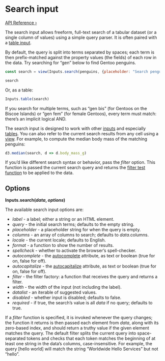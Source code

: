 # Search input

[API Reference ›](https://github.com/observablehq/inputs/blob/main/README.md#search)

The search input allows freeform, full-text search of a tabular dataset (or a single column of values) using a simple query parser. It is often paired with a [table input](./table). 

By default, the query is split into terms separated by spaces; each term is then prefix-matched against the property values (the fields) of each row in the data. Try searching for “gen” below to find Gentoo penguins.

```js echo
const search = view(Inputs.search(penguins, {placeholder: "Search penguins..."}));
```

```js echo
search
```

Or, as a table: 

```js echo
Inputs.table(search)
```

<!-- TODO get this working or just leave as text below?
```js
const searchInput = Inputs.search(penguins);
import {html} from "npm:htl";
```

```js
function genBisSearch() {
  searchInput.query = "gen bis";
  searchInput.dispatchEvent(new CustomEvent("input"));
}

function genFemSearch() {
  searchInput.query = "gen fem";
  searchInput.dispatchEvent(new CustomEvent("input"));
}
```

If you search for multiple terms, such as ${html`<a style="cursor: pointer; border-bottom: dotted 1px;" onclick=${genBisSearch}>“gen bis”`} (for Gentoos on the Biscoe Islands) or ${html`<a style="cursor: pointer; border-bottom: dotted 1px;" onclick=${genFemSearch}>“gen fem”`} (for female Gentoos), every term must match: there’s an implicit logical AND. -->

If you search for multiple terms, such as “gen bis” (for Gentoos on the Biscoe Islands) or “gen fem” (for female Gentoos), every term must match: there’s an implicit logical AND.

The search input is designed to work with other [inputs](../javascript/inputs) and especially [tables](./table). You can also refer to the current search results from any cell using a [view](../javascript/inputs#view(element)). For example, to compute the median body mass of the matching penguins:

```js echo
d3.median(search, d => d.body_mass_g)
```

If you’d like different search syntax or behavior, pass the *filter* option. This function is passed the current search query and returns the [filter test function](https://developer.mozilla.org/en-US/docs/Web/JavaScript/Reference/Global_Objects/Array/filter) to be applied to the data.

## Options

**Inputs.search(*data*, *options*)**

The available search input options are:

* *label* - a label; either a string or an HTML element.
* *query* - the initial search terms; defaults to the empty string.
* *placeholder* - a placeholder string for when the query is empty.
* *columns* - an array of columns to search; defaults to *data*.columns.
* *locale* - the current locale; defaults to English.
* *format* - a function to show the number of results.
* *spellcheck* - whether to activate the browser’s spell-checker.
* *autocomplete* - the [autocomplete](https://developer.mozilla.org/en-US/docs/Web/HTML/Attributes/autocomplete) attribute, as text or boolean (true for on, false for off).
* *autocapitalize* - the [autocapitalize](https://developer.mozilla.org/en-US/docs/Web/HTML/Global_attributes/autocapitalize) attribute, as text or boolean (true for on, false for off).
* *filter* - the filter factory: a function that receives the query and returns a filter.
* *width* - the width of the input (not including the label).
* *datalist* - an iterable of suggested values.
* *disabled* - whether input is disabled; defaults to false.
* *required* - if true, the search’s value is all *data* if no query; defaults to true.

If a *filter* function is specified, it is invoked whenever the query changes; the function it returns is then passed each element from *data*, along with its zero-based index, and should return a truthy value if the given element matches the query. The default filter splits the current query into space-separated tokens and checks that each token matches the beginning of at least one string in the data’s columns, case-insensitive. For example, the query [hello world] will match the string “Worldwide Hello Services” but not “hello”.